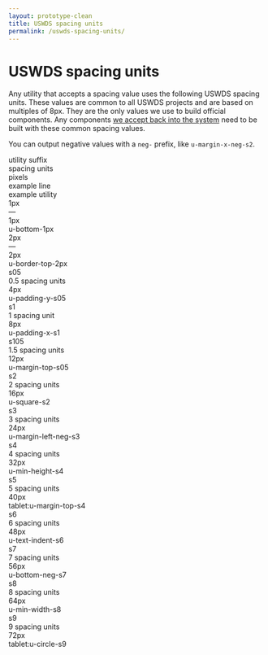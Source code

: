 ```yaml
---
layout: prototype-clean
title: USWDS spacing units
permalink: /uswds-spacing-units/
---
```


<div class="clearfix g-container-tablet-plus padding-top-s6 line-height-smallest">
  <h1 class="font-weight-300 margin-bottom-s4 margin-top-0">USWDS spacing units</h1>
  <p class="line-height-base font-weight-300 margin-bottom-s2">Any utility that accepts a spacing value uses the following USWDS spacing units. These values are common to all USWDS projects and are based on multiples of 8px. They are the only values we use to build official components. Any components <a class="color-90 text-decoration-color-30" href="#0">we accept back into the system</a> need to be built with these common spacing values.</p>
  <p class="line-height-base font-weight-300 margin-bottom-s6">You can output negative values with a <code class="txt-code">neg-</code> prefix, like <code class="txt-code">u-margin-x-neg-s2</code>.</p>
  <div class="g-row g-gap align-items-center margin-bottom-s4">
    <div class="g-col-2 font-weight-700 font-sans-f1">utility suffix</div>
    <div class="g-col-2 font-weight-700 font-sans-f1">spacing units</div>
    <div class="g-col-1 font-weight-700 font-sans-f1">pixels</div>
    <div class="g-col-fill font-weight-700 font-sans-f1">example line</div>
    <div class="g-col-3 font-weight-700 font-sans-f1">example utility</div>
    <div class="g-col">
      <div class="padding-bottom-s1 border-bottom-2px"></div>
    </div>
  </div>
  <div class="g-row g-gap align-items-center padding-bottom-s4">
    <div class="g-col-2 font-weight-300 font-mono-f3"><span class="txt-code font-weight-300">1px</span></div>
    <div class="g-col-2 font-weight-300 font-sans-f3">—</div>
    <div class="g-col-1 font-weight-300 font-sans-f3">1px</div>
    <div class="g-col-fill">
      <span class="display-block width-full height-1px background-color-blue-60v"></span>
    </div>
    <div class="g-col-3 font-weight-300 font-mono-f3">u-bottom-1px</div>
  </div>
  <div class="g-row g-gap align-items-center padding-bottom-s4">
    <div class="g-col-2 font-weight-300 font-mono-f3"><span class="txt-code font-weight-300">2px</span></div>
    <div class="g-col-2 font-weight-300 font-sans-f3">—</div>
    <div class="g-col-1 font-weight-300 font-sans-f3">2px</div>
    <div class="g-col-fill">
      <span class="display-block width-full height-2px background-color-blue-60v"></span>
    </div>
    <div class="g-col-3 font-weight-300 font-mono-f3">u-border-top-2px</div>
  </div>
  <div class="g-row g-gap align-items-center padding-bottom-s4">
    <div class="g-col-2 font-weight-300 font-mono-f3"><span class="txt-code font-weight-300">s05</span></div>
    <div class="g-col-2 font-weight-300 font-sans-f3">0.5 spacing units</div>
    <div class="g-col-1 font-weight-300 font-sans-f3">4px</div>
    <div class="g-col-fill">
      <span class="display-block width-full height-s05 background-color-blue-60v"></span>
    </div>
    <div class="g-col-3 font-weight-300 font-mono-f3">u-padding-y-s05</div>
  </div>
  <div class="g-row g-gap align-items-center padding-bottom-s4">
    <div class="g-col-2 font-weight-300 font-mono-f3"><span class="txt-code font-weight-300">s1</span></div>
    <div class="g-col-2 font-weight-300 font-sans-f3">1 spacing unit</div>
    <div class="g-col-1 font-weight-300 font-sans-f3">8px</div>
    <div class="g-col-fill">
      <span class="display-block width-full height-s1 background-color-blue-60v"></span>
    </div>
    <div class="g-col-3 font-weight-300 font-mono-f3">u-padding-x-s1</div>
  </div>
  <div class="g-row g-gap align-items-center padding-bottom-s4">
    <div class="g-col-2 font-weight-300 font-mono-f3"><span class="txt-code font-weight-300">s105</span></div>
    <div class="g-col-2 font-weight-300 font-sans-f3">1.5 spacing units</div>
    <div class="g-col-1 font-weight-300 font-sans-f3">12px</div>
    <div class="g-col-fill">
      <span class="display-block width-full height-s105 background-color-blue-60v"></span>
    </div>
    <div class="g-col-3 font-weight-300 font-mono-f3">u-margin-top-s05</div>
  </div>
  <div class="g-row g-gap align-items-center padding-bottom-s4">
    <div class="g-col-2 font-weight-300 font-mono-f3"><span class="txt-code font-weight-300">s2</span></div>
    <div class="g-col-2 font-weight-300 font-sans-f3">2 spacing units</div>
    <div class="g-col-1 font-weight-300 font-sans-f3">16px</div>
    <div class="g-col-fill">
      <span class="display-block width-full height-s2 background-color-blue-60v"></span>
    </div>
    <div class="g-col-3 font-weight-300 font-mono-f3">u-square-s2</div>
  </div>
  <div class="g-row g-gap align-items-center padding-bottom-s4">
    <div class="g-col-2 font-weight-300 font-mono-f3"><span class="txt-code font-weight-300">s3</span></div>
    <div class="g-col-2 font-weight-300 font-sans-f3">3 spacing units</div>
    <div class="g-col-1 font-weight-300 font-sans-f3">24px</div>
    <div class="g-col-fill">
      <span class="display-block width-full height-s3 background-color-blue-60v"></span>
    </div>
    <div class="g-col-3 font-weight-300 font-mono-f3">u-margin-left-neg-s3</div>
  </div>
  <div class="g-row g-gap align-items-center padding-bottom-s4">
    <div class="g-col-2 font-weight-300 font-mono-f3"><span class="txt-code font-weight-300">s4</span></div>
    <div class="g-col-2 font-weight-300 font-sans-f3">4 spacing units</div>
    <div class="g-col-1 font-weight-300 font-sans-f3">32px</div>
    <div class="g-col-fill">
      <span class="display-block width-full height-s4 background-color-blue-60v"></span>
    </div>
    <div class="g-col-3 font-weight-300 font-mono-f3">u-min-height-s4</div>
  </div>
  <div class="g-row g-gap align-items-center padding-bottom-s4">
    <div class="g-col-2 font-weight-300 font-mono-f3"><span class="txt-code font-weight-300">s5</span></div>
    <div class="g-col-2 font-weight-300 font-sans-f3">5 spacing units</div>
    <div class="g-col-1 font-weight-300 font-sans-f3">40px</div>
    <div class="g-col-fill">
      <span class="display-block width-full height-s5 background-color-blue-60v"></span>
    </div>
    <div class="g-col-3 font-weight-300 font-mono-f3">tablet:u-margin-top-s4</div>
  </div>
  <div class="g-row g-gap align-items-center padding-bottom-s4">
    <div class="g-col-2 font-weight-300 font-mono-f3"><span class="txt-code font-weight-300">s6</span></div>
    <div class="g-col-2 font-weight-300 font-sans-f3">6 spacing units</div>
    <div class="g-col-1 font-weight-300 font-sans-f3">48px</div>
    <div class="g-col-fill">
      <span class="display-block width-full height-s6 background-color-blue-60v"></span>
    </div>
    <div class="g-col-3 font-weight-300 font-mono-f3">u-text-indent-s6</div>
  </div>
  <div class="g-row g-gap align-items-center padding-bottom-s4">
    <div class="g-col-2 font-weight-300 font-mono-f3"><span class="txt-code font-weight-300">s7</span></div>
    <div class="g-col-2 font-weight-300 font-sans-f3">7 spacing units</div>
    <div class="g-col-1 font-weight-300 font-sans-f3">56px</div>
    <div class="g-col-fill">
      <span class="display-block width-full height-s7 background-color-blue-60v"></span>
    </div>
    <div class="g-col-3 font-weight-300 font-mono-f3">u-bottom-neg-s7</div>
  </div>
  <div class="g-row g-gap align-items-center padding-bottom-s4">
    <div class="g-col-2 font-weight-300 font-mono-f3"><span class="txt-code font-weight-300">s8</span></div>
    <div class="g-col-2 font-weight-300 font-sans-f3">8 spacing units</div>
    <div class="g-col-1 font-weight-300 font-sans-f3">64px</div>
    <div class="g-col-fill">
      <span class="display-block width-full height-s8 background-color-blue-60v"></span>
    </div>
    <div class="g-col-3 font-weight-300 font-mono-f3">u-min-width-s8</div>
  </div>
  <div class="g-row g-gap align-items-center padding-bottom-s4">
    <div class="g-col-2 font-weight-300 font-mono-f3"><span class="txt-code font-weight-300">s9</span></div>
    <div class="g-col-2 font-weight-300 font-sans-f3">9 spacing units</div>
    <div class="g-col-1 font-weight-300 font-sans-f3">72px</div>
    <div class="g-col-fill">
      <span class="display-block width-full height-s9 background-color-blue-60v"></span>
    </div>
    <div class="g-col-3 font-weight-300 font-mono-f3">tablet:u-circle-s9</div>
  </div>
</div>
